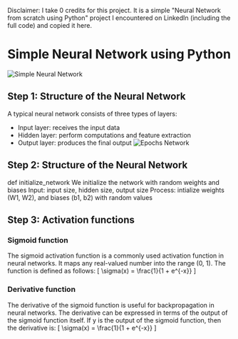 Disclaimer: I take 0 credits for this project. It is a simple "Neural Network from scratch using Python" project I encountered on LinkedIn (including the full code) and copied it here.

# Simple Neural Network using Python
![Simple Neural Network](https://github.com/fabiogirones/simple-neural-network/assets/45832602/ff08d621-deed-4f69-93df-0d214872e882)

## Step 1: Structure of the Neural Network
A typical neural network consists of three types of layers:
- Input layer: receives the input data
- Hidden layer: perform computations and feature extraction
- Output layer: produces the final output
![Epochs Network](https://github.com/fabiogirones/simple-neural-network/assets/45832602/32ebe1a9-0380-42f1-914b-29a3756b641b)

## Step 2: Structure of the Neural Network
def initialize_network
We initialize the network with random weights and biases
Input: input size, hidden size, output size
Process: intialize weights (W1, W2), and biases (b1, b2) with random values

## Step 3: Activation functions
### Sigmoid function
The sigmoid activation function is a commonly used activation function in neural networks. It maps any real-valued number into the range (0, 1). The function is defined as follows:
\[ \sigma(x) = \frac{1}{1 + e^{-x}} \]

### Derivative function
The derivative of the sigmoid function is useful for backpropagation in neural networks. The derivative can be expressed in terms of the output of the sigmoid function itself. If y is the output of the sigmoid function, then the derivative is:
\[ \sigma(x) = \frac{1}{1 + e^{-x}} \]
